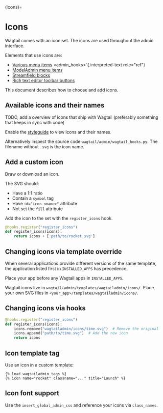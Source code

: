 (icons)=

# Icons

Wagtail comes with an icon set. The icons are used throughout the admin interface.

Elements that use icons are:

- [Various menu items]() <admin_hooks>`{.interpreted-text role="ref"}
- [ModelAdmin menu items](modeladmin_menu_icon)
- [Streamfield blocks](basic_block_type_icon)
- [Rich text editor toolbar buttons](extending_the_draftail_editor)

This document describes how to choose and add icons.

## Available icons and their names

TODO, add a overview of icons that ship with Wagtail (preferably something that keeps in sync with code)

Enable the [styleguide](styleguide) to view icons and their names.

Alternatively inspect the source code `wagtail/admin/wagtail_hooks.py`. The filename without `.svg` is the icon name.

## Add a custom icon

Draw or download an icon.

The SVG should:

-   Have a 1:1 ratio
-   Contain a `symbol` tag
-   Have `id="icon-<name>"` attribute
-   Not set the `fill` attribute

Add the icon to the set with the `register_icons` hook.

```python
@hooks.register("register_icons")
def register_icons(icons):
    return icons + ['path/to/rocket.svg']
```

## Changing icons via template override

When several applications provide different versions of the same template, the application listed first in `INSTALLED_APPS` has precedence.

Place your app before any Wagtail apps in `INSTALLED_APPS`.

Wagtail icons live in `wagtail/admin/templates/wagtailadmin/icons/`.
Place your own SVG files in `<your_app>/templates/wagtailadmin/icons/`.

## Changing icons via hooks

```python
@hooks.register("register_icons")
def register_icons(icons):
    icons.remove("wagtailadmin/icons/time.svg")  # Remove the original icon
    icons.append("path/to/time.svg")  # Add the new icon
    return icons
```

## Icon template tag

Use an icon in a custom template:

```html+django
{% load wagtailadmin_tags %}
{% icon name="rocket" classname="..." title="Launch" %}
```

## Icon font support

Use the `insert_global_admin_css` and reference your icons via `class_names`.
